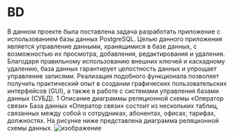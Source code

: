 # BD
В данном проекте была поставлена задача разработать приложение с использованием базы данных PostgreSQL. Целью данного приложения является управление данными, хранящимися в базе данных, с возможностью их просмотра, добавления, редактирования и удаления. Благодаря правильному использованию внешних ключей и каскадному удалению, база данных гарантирует целостность данных и упрощает управление записями. Реализация подобного функционала позволяет получить практический опыт в создании графических пользовательских интерфейсов (GUI), а также в работе с системами управления базами данных (СУБД).
1 Описание диаграммы реляционной схемы «Оператор связи»
База данных «Оператор связи» состоит из нескольких таблиц, связанных между собой о сотрудниках, абонентах, офисах, тарифах, должностях. На рисунке ниже представлена диаграмма реляционной схемы данных.
![изображение](https://github.com/user-attachments/assets/58567cac-6a41-419d-8991-0b31639c0c63)
